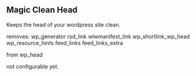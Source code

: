 ## Magic Clean Head

Keeps the head of your wordpress site clean.

removes:
wp_generator
rsd_link
wlwmanifest_link
wp_shortlink_wp_head
wp_resource_hints
feed_links
feed_links_extra

from wp_head

not configurable yet.

